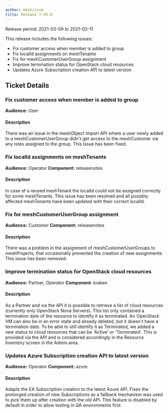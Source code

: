 ```yaml
---
author: meshcloud
title: Release 7.59.0
---
```


Release period: 2021-03-09 to 2021-03-11

This release includes the following issues:
* Fix customer access when member is added to group
* Fix localId assignments on meshTenants
* Fix for meshCustomerUserGroup assignment
* Improve termination status for OpenStack cloud resources
* Updates Azure Subscription creation API to latest version
<!--truncate-->

## Ticket Details
### Fix customer access when member is added to group
**Audience:** User


#### Description
There was an issue in the meshObject Import API where a user newly added to a meshCustomerUserGroup didn't get access
to the meshCustomer via any roles assigned to the group. This issue has been fixed.

### Fix localId assignments on meshTenants
**Audience:** Operator
**Component:** releasenotes


#### Description
In case of a reused meshTenant the localId could not be assigned correctly
for some meshTenants. This issue has been resolved and all possibly affected
meshTenants have been updated with their correct localId.

### Fix for meshCustomerUserGroup assignment
**Audience:** Customer
**Component:** releasenotes


#### Description
There was a problem in the assignment of meshCustomerUserGroups
to meshProjects, that occasionally prevented the creation of new
assignments. This issue has been removed.

### Improve termination status for OpenStack cloud resources
**Audience:** Partner, Operator
**Component:** kraken


#### Description
As a Partner and via the API it is possible to retrieve a list of cloud resources (currently only OpenStack Nova Servers).
This list only contained a termination date of the resource to identify it as terminated. An OpenStack
VM can also be in an error state and already deleted, but it doesn't have a termination date. To be able
to still identify it as Terminated, we added a new status to cloud resources that can be 'Active' or 'Terminated'. This
is provided via the API and is considered accordingly in the Resource Inventory screen in the Admin area.

### Updates Azure Subscription creation API to latest version
**Audience:** Operator
**Component:** azure


#### Description
Adapts the EA Subscription creation to the latest Azure API. Fixes the prolonged creation of 
new Subscriptions as a fallback mechanism was used to pick them up after creation with the old API.
This feature is disabled by default in order to allow testing in QA environments first.

